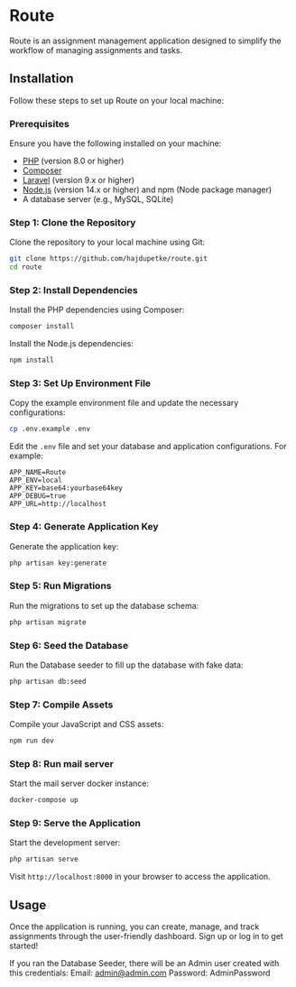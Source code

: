 # Route

Route is an assignment management application designed to simplify the workflow of managing assignments and tasks.

## Installation

Follow these steps to set up Route on your local machine:

### Prerequisites

Ensure you have the following installed on your machine:

-   [PHP](https://www.php.net/) (version 8.0 or higher)
-   [Composer](https://getcomposer.org/)
-   [Laravel](https://laravel.com/) (version 9.x or higher)
-   [Node.js](https://nodejs.org/) (version 14.x or higher) and npm (Node package manager)
-   A database server (e.g., MySQL, SQLite)

### Step 1: Clone the Repository

Clone the repository to your local machine using Git:

```bash
git clone https://github.com/hajdupetke/route.git
cd route
```

### Step 2: Install Dependencies

Install the PHP dependencies using Composer:

```bash
composer install
```

Install the Node.js dependencies:

```bash
npm install
```

### Step 3: Set Up Environment File

Copy the example environment file and update the necessary configurations:

```bash
cp .env.example .env
```

Edit the `.env` file and set your database and application configurations. For example:

```env
APP_NAME=Route
APP_ENV=local
APP_KEY=base64:yourbase64key
APP_DEBUG=true
APP_URL=http://localhost
```

### Step 4: Generate Application Key

Generate the application key:

```bash
php artisan key:generate
```

### Step 5: Run Migrations

Run the migrations to set up the database schema:

```bash
php artisan migrate
```

### Step 6: Seed the Database

Run the Database seeder to fill up the database with fake data:

```bash
php artisan db:seed
```

### Step 7: Compile Assets

Compile your JavaScript and CSS assets:

```bash
npm run dev
```

### Step 8: Run mail server

Start the mail server docker instance:

```bash
docker-compose up
```

### Step 9: Serve the Application

Start the development server:

```bash
php artisan serve
```

Visit `http://localhost:8000` in your browser to access the application.

## Usage

Once the application is running, you can create, manage, and track assignments through the user-friendly dashboard. Sign up or log in to get started!

If you ran the Database Seeder, there will be an Admin user created with this credentials:
Email: admin@admin.com
Password: AdminPassword
